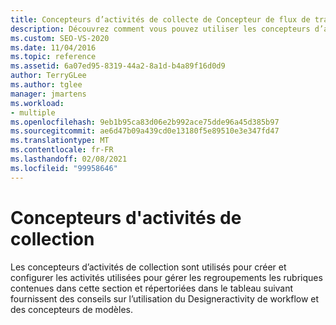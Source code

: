 ```yaml
---
title: Concepteurs d’activités de collecte de Concepteur de flux de travail
description: Découvrez comment vous pouvez utiliser les concepteurs d’activités de collection pour créer et configurer des activités utilisées pour gérer des regroupements.
ms.custom: SEO-VS-2020
ms.date: 11/04/2016
ms.topic: reference
ms.assetid: 6a07ed95-8319-44a2-8a1d-b4a89f16d0d9
author: TerryGLee
ms.author: tglee
manager: jmartens
ms.workload:
- multiple
ms.openlocfilehash: 9eb1b95ca83d06e2b992ace75dde96a45d385b97
ms.sourcegitcommit: ae6d47b09a439cd0e13180f5e89510e3e347fd47
ms.translationtype: MT
ms.contentlocale: fr-FR
ms.lasthandoff: 02/08/2021
ms.locfileid: "99958646"
---
```

# <a name="collection-activity-designers"></a>Concepteurs d'activités de collection

Les concepteurs d’activités de collection sont utilisés pour créer et configurer les activités utilisées pour gérer les regroupements les rubriques contenues dans cette section et répertoriées dans le tableau suivant fournissent des conseils sur l’utilisation du Designeractivity de workflow et des concepteurs de modèles.